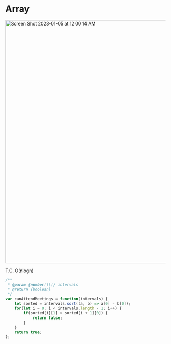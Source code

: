 # Array

<img width="762" alt="Screen Shot 2023-01-05 at 12 00 14 AM" src="https://user-images.githubusercontent.com/37787994/210712230-02c8f850-7010-427e-8d96-3038f45d9861.png">


T.C. O(nlogn)
```js
/**
 * @param {number[][]} intervals
 * @return {boolean}
 */
var canAttendMeetings = function(intervals) {
    let sorted = intervals.sort((a, b) => a[0] - b[0]);
    for(let i = 0; i < intervals.length - 1; i++) {
        if(sorted[i][1] > sorted[i + 1][0]) {
            return false;
        }
    }
    return true;
};
```
